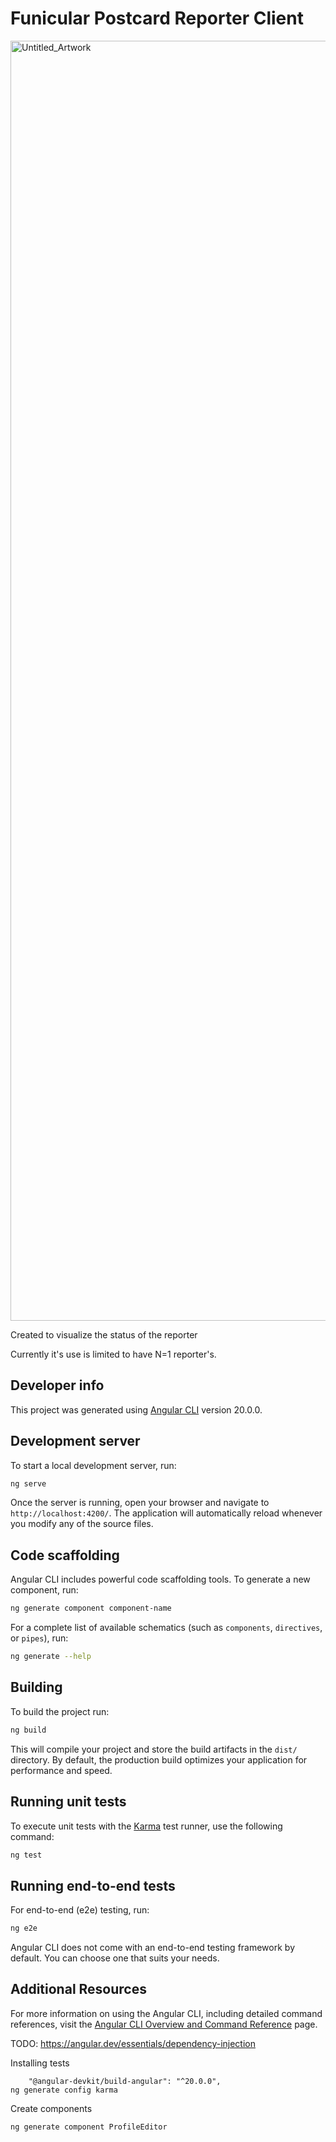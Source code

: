 # Funicular Postcard Reporter Client
<img width="2048" height="2048" alt="Untitled_Artwork" src="https://github.com/user-attachments/assets/4c6db0a8-ff2d-427a-8a7f-7aa8632abaf9" />

Created to visualize the status of the reporter

Currently it's use is limited to have N=1 reporter's.




## Developer info

This project was generated using [Angular CLI](https://github.com/angular/angular-cli) version 20.0.0.

## Development server

To start a local development server, run:

```bash
ng serve
```

Once the server is running, open your browser and navigate to `http://localhost:4200/`. The application will automatically reload whenever you modify any of the source files.

## Code scaffolding

Angular CLI includes powerful code scaffolding tools. To generate a new component, run:

```bash
ng generate component component-name
```

For a complete list of available schematics (such as `components`, `directives`, or `pipes`), run:

```bash
ng generate --help
```

## Building

To build the project run:

```bash
ng build
```

This will compile your project and store the build artifacts in the `dist/` directory. By default, the production build optimizes your application for performance and speed.

## Running unit tests

To execute unit tests with the [Karma](https://karma-runner.github.io) test runner, use the following command:

```bash
ng test
```

## Running end-to-end tests

For end-to-end (e2e) testing, run:

```bash
ng e2e
```

Angular CLI does not come with an end-to-end testing framework by default. You can choose one that suits your needs.

## Additional Resources

For more information on using the Angular CLI, including detailed command references, visit the [Angular CLI Overview and Command Reference](https://angular.dev/tools/cli) page.

TODO:
https://angular.dev/essentials/dependency-injection

Installing tests
```
    "@angular-devkit/build-angular": "^20.0.0",
ng generate config karma
```

Create components
```
ng generate component ProfileEditor
```
